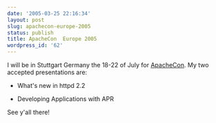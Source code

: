 ```yaml
---
date: '2005-03-25 22:16:34'
layout: post
slug: apachecon-europe-2005
status: publish
title: ApacheCon  Europe 2005
wordpress_id: '62'
---
```


I will be in Stuttgart Germany the 18-22 of July for [ApacheCon](http://www.apachecon.com). My two accepted presentations are:


  * What's new in httpd 2.2


  * Developing Applications with APR


See y'all there!
